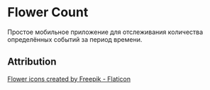 # Flower Count
Простое мобильное приложение для отслеживания количества определённых событий за период времени. 

## Attribution
<a href="https://www.flaticon.com/free-icons/flower" title="flower icons">Flower icons created by Freepik - Flaticon</a>

